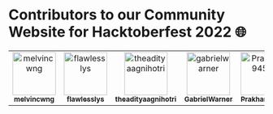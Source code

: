 <h1> Contributors to our Community Website for Hacktoberfest 2022 🌐</h1>

<!-- CONTRIBUTORS.md START -->
<!--
  Each <tr></tr> element contains MAX 6 <td></td> elements.
  Please begin with a new <tr></tr> element if the previous one is already full.
-->

<table>
  <tbody>
    <tr>
      <td align="center">
          <a href="https://github.com/melvincwng" target="_blank" rel="noopener noreferrer">
              <img 
                src="https://avatars.githubusercontent.com/u/77479885?v=4" 
                width="85" 
                alt="melvincwng"
              />
              <br />
              <sub><b>melvincwng</b></sub>
          </a>
      </td>
      <td align="center">
          <a href="https://github.com/flawlesslys" target="_blank" rel="noopener noreferrer">
              <img 
                src="https://avatars.githubusercontent.com/u/81615152?v=4" 
                width="85" 
                alt="flawlesslys"
              />
              <br />
              <sub><b>flawlesslys</b></sub>
          </a>    
      </td>
      <td align="center">
          <a href="https://github.com/theadityaagnihotri" target="_blank" rel="noopener noreferrer">
              <img 
                src="https://avatars.githubusercontent.com/u/95487342?v=4" 
                width="85" 
                alt="theadityaagnihotri"
              />
              <br />
              <sub><b>theadityaagnihotri</b></sub>
          </a>
      </td>
      <td align="center">
        <a href="https://github.com/GabrielWarner" target="_blank" rel="noopener noreferrer">
          <img 
            src="https://avatars.githubusercontent.com/u/98490756?v=4"
            width="85" 
            alt="gabrielwarner"
          />
          <br />
          <sub><b>GabrielWarner</b></sub>
        </a>
      </td>
      <td align="center">
          <a href="https://github.com/Prakhar9450" target="_blank" rel="noopener noreferrer">
              <img 
                src="https://avatars.githubusercontent.com/u/95487342?v=4" 
                width="85" 
                alt="Prakhar9450"
              />
              <br />
              <sub><b>Prakhar9450</b></sub>
          </a>
      </td>
      <td align="center">
        <a href="https://github.com/Bennykillua" target="_blank" rel="noopener noreferrer">
          <img 
            src="https://avatars.githubusercontent.com/u/67695793?v=4"
            width="85" 
            alt="Bennykillua"
          />
          <br />
          <sub><b>Bennykillua</b></sub>
        </a>
      </td>
    </tr>   
  </tbody>
</table>

<!-- CONTRIBUTORS.md END -->
